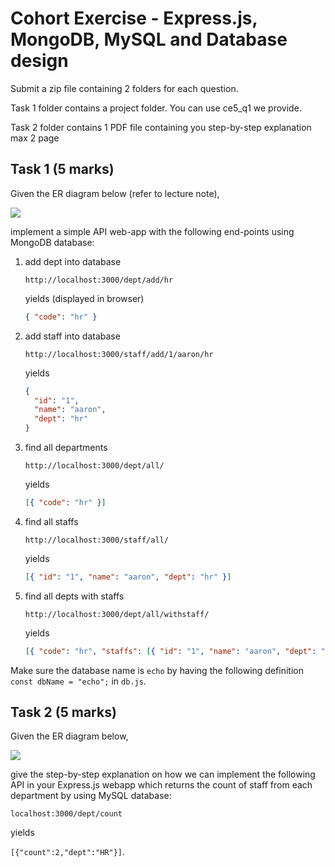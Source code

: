 # Cohort Exercise - Express.js, MongoDB, MySQL and Database design

Submit a zip file containing 2 folders for each question.

Task 1 folder contains a project folder. You can use ce5_q1 we provide.

Task 2 folder contains 1 PDF file containing you step-by-step explanation max 2 page

## Task 1 (5 marks)

Given the ER diagram below (refer to lecture note),

![](../../images/er2.png)

implement a simple API web-app with the following end-points using MongoDB database:

1. add dept into database
   ```url
   http://localhost:3000/dept/add/hr
   ```
   yields (displayed in browser)
   ```json
   { "code": "hr" }
   ```
1. add staff into database
   ```url
   http://localhost:3000/staff/add/1/aaron/hr
   ```
   yields
   ```json
   {
     "id": "1",
     "name": "aaron",
     "dept": "hr"
   }
   ```
1. find all departments
   ```url
   http://localhost:3000/dept/all/
   ```
   yields
   ```json
   [{ "code": "hr" }]
   ```
1. find all staffs
   ```url
   http://localhost:3000/staff/all/
   ```
   yields
   ```json
   [{ "id": "1", "name": "aaron", "dept": "hr" }]
   ```
1. find all depts with staffs
   ```url
   http://localhost:3000/dept/all/withstaff/
   ```
   yields
   ```json
   [{ "code": "hr", "staffs": [{ "id": "1", "name": "aaron", "dept": "hr" }] }]
   ```

Make sure the database name is `echo` by having the following definition `const dbName = "echo";` in `db.js`.

## Task 2 (5 marks)

Given the ER diagram below,

![](../../images/er2.png)

give the step-by-step explanation on how we can implement the following API in your Express.js webapp which returns the count of staff from each department by using MySQL database:

`localhost:3000/dept/count`

yields

`[{"count":2,"dept":"HR"}]`.

